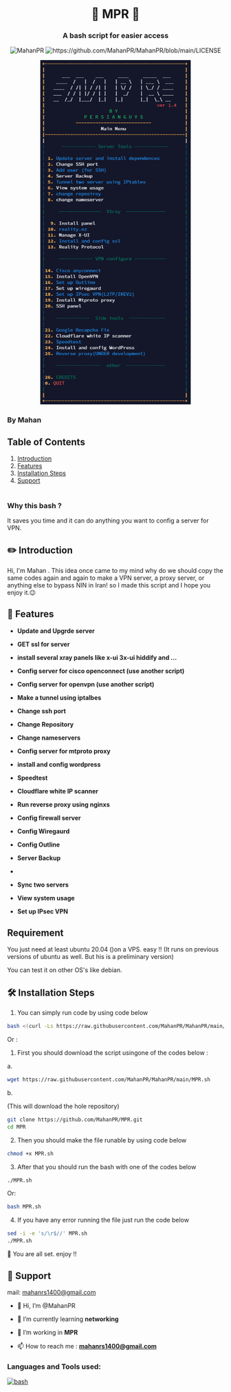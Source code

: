 <h1 align="center"> 🚀 MPR 🚀 </h1>
<h3 align="center"> A bash script for easier access </h3>

<p align="center"> <img src="https://komarev.com/ghpvc/?username=MahanPR&label=Profile%20views&color=0e75b6&style=flat" alt="MahanPR" />
<img src="https://img.shields.io/github/license/MahanPR/MahanPR?style=flat-square" alt="https://github.com/MahanPR/MahanPR/blob/main/LICENSE" />
<p align="center">
  <img src="./assets/smenu.png" width="350" />
</p>

 ### By Mahan

## Table of Contents


1. [Introduction](#%EF%B8%8F-introduction)
2. [Features](#-features)
3. [Installation Steps](#%EF%B8%8F-installation-steps)
4. [Support](#-support)


#
 

### Why this bash ?
It saves you time and it can do anything you want to config a server for VPN.


## ✏️ Introduction
Hi, I'm Mahan . This idea once came to my mind why do we should copy the same codes again and again to make a VPN server, a proxy server, or anything else to bypass NIN in Iran! so I made this script and I hope you enjoy it.😉



## 🧐 Features
- **Update and Upgrde server**

- **GET ssl for server**

- **install several xray panels like x-ui 3x-ui hiddify and ...**

- **Config server for cisco openconnect (use another script)**

- **Config server for openvpn (use another script)**

- **Make a tunnel using iptalbes**

- **Change ssh port**
  
- **Change Repository**
  
- **Change nameservers**

- **Config server for mtproto proxy**

- **install and config wordpress**

- **Speedtest**

- **Cloudflare white IP scanner**

- **Run reverse proxy using nginxs**

- **Config firewall server**

- **Config Wiregaurd**

- **Config Outline**

- **Server Backup**
- 
- **Sync two servers**

- **View system usage**

- **Set up IPsec VPN**
## Requirement
You just need at least ubuntu 20.04 ()on a VPS. easy !! (It runs on previous versions of ubuntu as well. But his is a preliminary version)

You can test it on other OS's like debian. 


## 🛠️ Installation Steps

1. You can simply run code by using code below 

```bash
bash <(curl -Ls https://raw.githubusercontent.com/MahanPR/MahanPR/main/MPR.sh)
```
Or :

1. First you should download the script usingone of the codes  below :

a.
```bash
wget https://raw.githubusercontent.com/MahanPR/MahanPR/main/MPR.sh

```
 b.

(This will download the hole repository) 
```bash
git clone https://github.com/MahanPR/MPR.git
cd MPR
```
2. Then you should make the file runable by using code below

```bash
chmod +x MPR.sh
```
3. After that you should run the bash with one of the codes below

```bash 
./MPR.sh
```
Or: 

```bash 
bash MPR.sh
```
4. If you have any error running the file just run the code below
 
```bash 
sed -i -e 's/\r$//' MPR.sh
./MPR.sh
```

🌟 You are all set. enjoy !!

## 🙏 Support
mail: mahanrs1400@gmail.com


- 🔭 Hi, I’m @MahanPR

- 🌱 I’m currently learning **networking**

- 👯 I’m working in **MPR**

- 📫 How to reach me : **mahanrs1400@gmail.com**

<h3 align="left">Languages and Tools used:</h3>
<p align="left"> <a href="https://www.gnu.org/software/bash/" target="_blank" rel="noreferrer"> <img src="https://www.vectorlogo.zone/logos/gnu_bash/gnu_bash-icon.svg" alt="bash" width="40" height="40"/> </a> </p>




